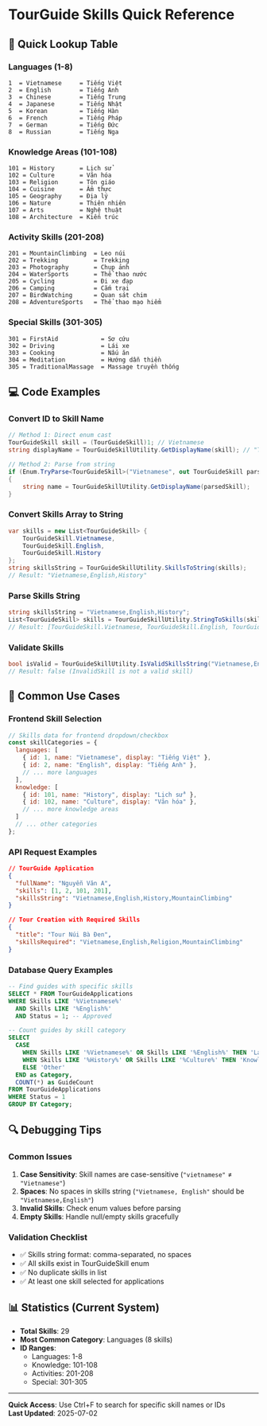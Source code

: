 # TourGuide Skills Quick Reference

## 🚀 Quick Lookup Table

### **Languages (1-8)**
```
1  = Vietnamese     = Tiếng Việt
2  = English        = Tiếng Anh  
3  = Chinese        = Tiếng Trung
4  = Japanese       = Tiếng Nhật
5  = Korean         = Tiếng Hàn
6  = French         = Tiếng Pháp
7  = German         = Tiếng Đức
8  = Russian        = Tiếng Nga
```

### **Knowledge Areas (101-108)**
```
101 = History       = Lịch sử
102 = Culture       = Văn hóa
103 = Religion      = Tôn giáo
104 = Cuisine       = Ẩm thực
105 = Geography     = Địa lý
106 = Nature        = Thiên nhiên
107 = Arts          = Nghệ thuật
108 = Architecture  = Kiến trúc
```

### **Activity Skills (201-208)**
```
201 = MountainClimbing  = Leo núi
202 = Trekking          = Trekking
203 = Photography       = Chụp ảnh
204 = WaterSports       = Thể thao nước
205 = Cycling           = Đi xe đạp
206 = Camping           = Cắm trại
207 = BirdWatching      = Quan sát chim
208 = AdventureSports   = Thể thao mạo hiểm
```

### **Special Skills (301-305)**
```
301 = FirstAid            = Sơ cứu
302 = Driving             = Lái xe
303 = Cooking             = Nấu ăn
304 = Meditation          = Hướng dẫn thiền
305 = TraditionalMassage  = Massage truyền thống
```

## 💻 Code Examples

### **Convert ID to Skill Name**
```csharp
// Method 1: Direct enum cast
TourGuideSkill skill = (TourGuideSkill)1; // Vietnamese
string displayName = TourGuideSkillUtility.GetDisplayName(skill); // "Tiếng Việt"

// Method 2: Parse from string
if (Enum.TryParse<TourGuideSkill>("Vietnamese", out TourGuideSkill parsedSkill))
{
    string name = TourGuideSkillUtility.GetDisplayName(parsedSkill);
}
```

### **Convert Skills Array to String**
```csharp
var skills = new List<TourGuideSkill> { 
    TourGuideSkill.Vietnamese, 
    TourGuideSkill.English, 
    TourGuideSkill.History 
};
string skillsString = TourGuideSkillUtility.SkillsToString(skills);
// Result: "Vietnamese,English,History"
```

### **Parse Skills String**
```csharp
string skillsString = "Vietnamese,English,History";
List<TourGuideSkill> skills = TourGuideSkillUtility.StringToSkills(skillsString);
// Result: [TourGuideSkill.Vietnamese, TourGuideSkill.English, TourGuideSkill.History]
```

### **Validate Skills**
```csharp
bool isValid = TourGuideSkillUtility.IsValidSkillsString("Vietnamese,English,InvalidSkill");
// Result: false (InvalidSkill is not a valid skill)
```

## 🎯 Common Use Cases

### **Frontend Skill Selection**
```javascript
// Skills data for frontend dropdown/checkbox
const skillCategories = {
  languages: [
    { id: 1, name: "Vietnamese", display: "Tiếng Việt" },
    { id: 2, name: "English", display: "Tiếng Anh" },
    // ... more languages
  ],
  knowledge: [
    { id: 101, name: "History", display: "Lịch sử" },
    { id: 102, name: "Culture", display: "Văn hóa" },
    // ... more knowledge areas
  ]
  // ... other categories
};
```

### **API Request Examples**
```json
// TourGuide Application
{
  "fullName": "Nguyễn Văn A",
  "skills": [1, 2, 101, 201],
  "skillsString": "Vietnamese,English,History,MountainClimbing"
}

// Tour Creation with Required Skills
{
  "title": "Tour Núi Bà Đen",
  "skillsRequired": "Vietnamese,English,Religion,MountainClimbing"
}
```

### **Database Query Examples**
```sql
-- Find guides with specific skills
SELECT * FROM TourGuideApplications 
WHERE Skills LIKE '%Vietnamese%' 
  AND Skills LIKE '%English%'
  AND Status = 1; -- Approved

-- Count guides by skill category
SELECT 
  CASE 
    WHEN Skills LIKE '%Vietnamese%' OR Skills LIKE '%English%' THEN 'Languages'
    WHEN Skills LIKE '%History%' OR Skills LIKE '%Culture%' THEN 'Knowledge'
    ELSE 'Other'
  END as Category,
  COUNT(*) as GuideCount
FROM TourGuideApplications 
WHERE Status = 1
GROUP BY Category;
```

## 🔍 Debugging Tips

### **Common Issues**
1. **Case Sensitivity**: Skill names are case-sensitive (`"vietnamese"` ≠ `"Vietnamese"`)
2. **Spaces**: No spaces in skills string (`"Vietnamese, English"` should be `"Vietnamese,English"`)
3. **Invalid Skills**: Check enum values before parsing
4. **Empty Skills**: Handle null/empty skills gracefully

### **Validation Checklist**
- ✅ Skills string format: comma-separated, no spaces
- ✅ All skills exist in TourGuideSkill enum
- ✅ No duplicate skills in list
- ✅ At least one skill selected for applications

## 📊 Statistics (Current System)

- **Total Skills**: 29
- **Most Common Category**: Languages (8 skills)
- **ID Ranges**: 
  - Languages: 1-8
  - Knowledge: 101-108  
  - Activities: 201-208
  - Special: 301-305

---

**Quick Access**: Use Ctrl+F to search for specific skill names or IDs  
**Last Updated**: 2025-07-02
